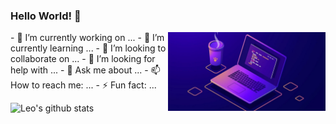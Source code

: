 ### Hello World! 👋
<img align="right" alt="img" src="https://github.com/l1n3rd4/l1n3rd4/blob/main/pics/profile-git.jpg" width="50%" height="auto" />
<p align="left" width="30%">
- 🔭 I’m currently working on ...
- 🌱 I’m currently learning ...
- 👯 I’m looking to collaborate on ...
- 🤔 I’m looking for help with ...
- 💬 Ask me about ...
- 📫 How to reach me: ...
- ⚡ Fun fact: ...
</p>

![Leo's github stats](https://github-readme-stats.vercel.app/api?username=l1n3rd4&show_icons=true&theme=dracula)
